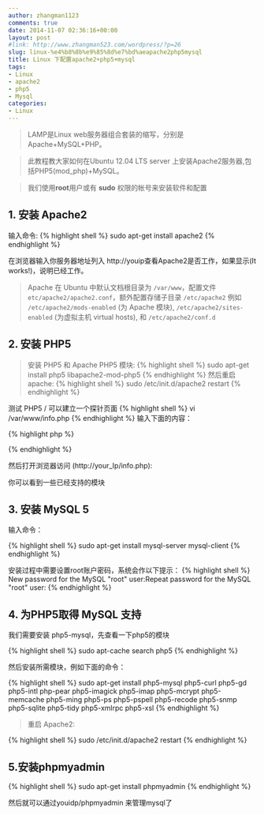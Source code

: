 ```yaml
---
author: zhangman1123
comments: true
date: 2014-11-07 02:36:16+00:00
layout: post
#link: http://www.zhangman523.com/wordpress/?p=26
slug: linux-%e4%b8%8b%e9%85%8d%e7%bd%aeapache2php5mysql
title: Linux 下配置apache2+php5+mysql
tags:
- Linux
- apache2
- php5
- Mysql
categories:
- Linux
---
```


>LAMP是Linux web服务器组合套装的缩写，分别是Apache+MySQL+PHP。

>此教程教大家如何在Ubuntu 12.04 LTS server 上安装Apache2服务器,包括PHP5(mod_php)+MySQL。

>我们使用**root**用户或有 **sudo** 权限的帐号来安装软件和配置

## 1\. 安装 Apache2

输入命令:
{% highlight shell %}
sudo apt-get install apache2
{% endhighlight %}

在浏览器输入你服务器地址列入 http://youip查看Apache2是否工作，如果显示(It works!)，说明已经工作。

>Apache 在 Ubuntu 中默认文档根目录为 `/var/www`，配置文件 `etc/apache2/apache2.conf`，额外配置存储子目录 `/etc/apache2` 例如 `/etc/apache2/mods-enabled` (为 Apache 模块), `/etc/apache2/sites-enabled` (为虚拟主机 virtual hosts), 和 `/etc/apache2/conf.d`

## 2\. 安装 PHP5

>安装 PHP5 和 Apache PHP5 模块:
{% highlight shell %}
sudo apt-get install php5 libapache2-mod-php5
{% endhighlight %}
然后重启apache:
{% highlight shell %}
sudo /etc/init.d/apache2 restart
{% endhighlight %}

测试 PHP5 / 可以建立一个探针页面
{% highlight shell %}
vi /var/www/info.php
{% endhighlight %}
输入下面的内容：

{% highlight php %}
<?php
phpinfo();
?>
{% endhighlight %}

然后打开浏览器访问 (http://your_Ip/info.php):

你可以看到一些已经支持的模块 
## 3\. 安装 MySQL 5
输入命令：

{% highlight shell %}
sudo apt-get install mysql-server mysql-client
{% endhighlight %}

安装过程中需要设置root账户密码，系统会作以下提示：
{% highlight shell %}
New password for the MySQL "root" user:Repeat password for the MySQL "root" user:
{% endhighlight %}

## 4\. 为PHP5取得 MySQL 支持

我们需要安装 php5-mysql，先查看一下php5的模块

{% highlight shell %}
sudo apt-cache search php5
{% endhighlight %}

然后安装所需模块，例如下面的命令：

{% highlight shell %}
sudo apt-get install php5-mysql php5-curl php5-gd php5-intl php-pear php5-imagick php5-imap php5-mcrypt php5-memcache php5-ming php5-ps php5-pspell php5-recode php5-snmp php5-sqlite php5-tidy php5-xmlrpc php5-xsl
{% endhighlight %}

>重启 Apache2:

{% highlight shell %}
sudo /etc/init.d/apache2 restart
{% endhighlight %}

## 5\.安装phpmyadmin
{% highlight shell %}
sudo apt-get install phpmyadmin
{% endhighlight %}

然后就可以通过youidp/phpmyadmin
来管理mysql了
